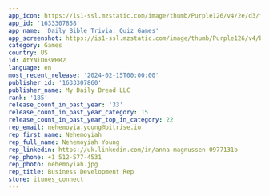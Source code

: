 ```yaml
---
app_icon: https://is1-ssl.mzstatic.com/image/thumb/Purple126/v4/2e/d3/f6/2ed3f6f4-aa69-cfbc-2e59-0bfee325ee35/AppIcon-0-0-1x_U007emarketing-0-7-0-85-220.png/1024x1024bb.png
app_id: '1633307858'
app_name: 'Daily Bible Trivia: Quiz Games'
app_screenshot: https://is1-ssl.mzstatic.com/image/thumb/Purple126/v4/b0/ad/bc/b0adbc07-2ffd-11ba-b61e-f68edfedcc2c/92ea3c30-e2d4-4e18-927c-9183f2aac7e6_BLT_20220627_1242x2688_SCRN_V04.png/1242x2688bb.png
category: Games
country: US
id: AtYNiOnsWBR2
language: en
most_recent_release: '2024-02-15T00:00:00'
publisher_id: '1633307860'
publisher_name: My Daily Bread LLC
rank: '185'
release_count_in_past_year: '33'
release_count_in_past_year_category: 15
release_count_in_past_year_top_in_category: 22
rep_email: nehemoyia.young@bitrise.io
rep_first_name: Nehemoyiah
rep_full_name: Nehemoyiah Young
rep_linkedin: https://uk.linkedin.com/in/anna-magnussen-0977131b
rep_phone: +1 512-577-4531
rep_photo: nehemoyiah.jpg
rep_title: Business Development Rep
store: itunes_connect
---
```

